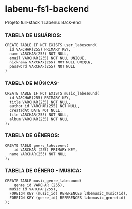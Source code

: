 # labenu-fs1-backend
Projeto full-stack 1 Labenu: Back-end

### TABELA DE USUÁRIOS:
```
CREATE TABLE IF NOT EXISTS user_labesound(
  id VARCHAR(255) PRIMARY KEY,
  name VARCHAR(255) NOT NULL,
  email VARCHAR(255) NOT NULL UNIQUE,
  nickname VARCHAR(255) NOT NULL UNIQUE,
  password VARCHAR(255) NOT NULL
)
```

### TABELA DE MÚSICAS:
```
CREATE TABLE IF NOT EXISTS music_labesound(
  id VARCHAR(255) PRIMARY KEY,
  title VARCHAR(255) NOT NULL,
  author_id VARCHAR(255) NOT NULL,
  createdAt DATE NOT NULL,
  file VARCHAR(255) NOT NULL,
  album VARCHAR(255) NOT NULL
);
```

### TABELA DE GÊNEROS:
```
CREATE TABLE genre_labesound(
	id VARCHAR (255) PRIMARY KEY,
  name VARCHAR(255) NOT NULL
);
```

### TABELA DE GÊNERO - MÚSICA:
```
CREATE TABLE music_genre_labesound(
	genre_id VARCHAR (255),
  music_id VARCHAR(255),    
  FOREIGN KEY (music_id) REFERENCES labemusic_music(id),
  FOREIGN KEY (genre_id) REFERENCES labemusic_genre(id)    
);
```
